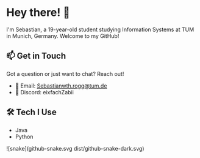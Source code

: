 # Hey there! 👋

I'm Sebastian, a 19-year-old student studying Information Systems at TUM in Munich, Germany. Welcome to my GitHub!

## 📫 Get in Touch

Got a question or just want to chat? Reach out!

- 📧 Email: Sebastianwth.rogg@tum.de
- 💬 Discord: eixfachZabii

## 🛠️ Tech I Use

- Java
- Python


![snake](github-snake.svg dist/github-snake-dark.svg)
